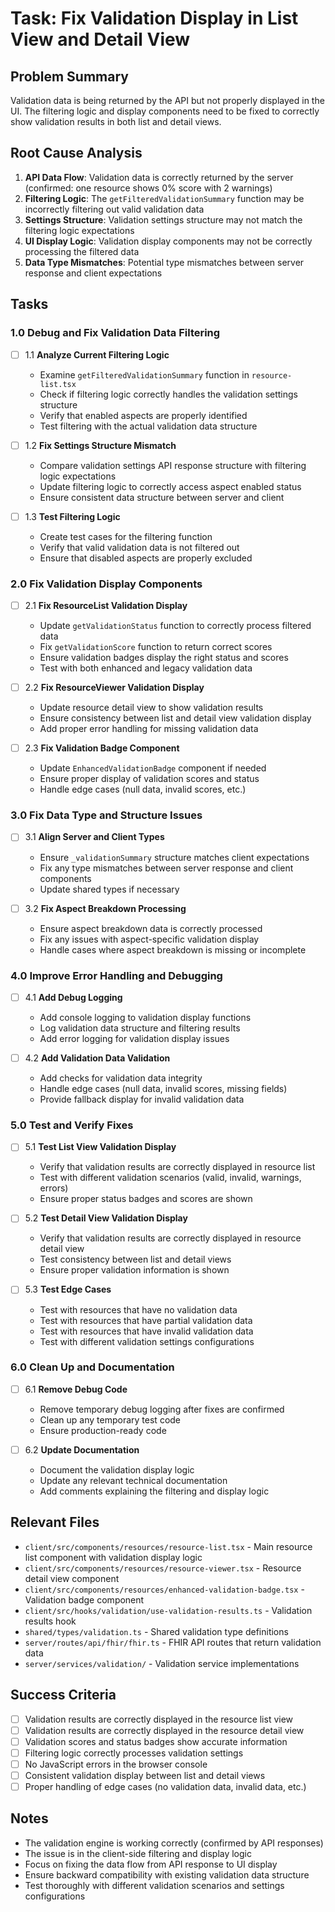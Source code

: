# Task: Fix Validation Display in List View and Detail View

## Problem Summary
Validation data is being returned by the API but not properly displayed in the UI. The filtering logic and display components need to be fixed to correctly show validation results in both list and detail views.

## Root Cause Analysis
1. **API Data Flow**: Validation data is correctly returned by the server (confirmed: one resource shows 0% score with 2 warnings)
2. **Filtering Logic**: The `getFilteredValidationSummary` function may be incorrectly filtering out valid validation data
3. **Settings Structure**: Validation settings structure may not match the filtering logic expectations
4. **UI Display Logic**: Validation display components may not be correctly processing the filtered data
5. **Data Type Mismatches**: Potential type mismatches between server response and client expectations

## Tasks

### 1.0 Debug and Fix Validation Data Filtering
- [ ] 1.1 **Analyze Current Filtering Logic**
  - Examine `getFilteredValidationSummary` function in `resource-list.tsx`
  - Check if filtering logic correctly handles the validation settings structure
  - Verify that enabled aspects are properly identified
  - Test filtering with the actual validation data structure

- [ ] 1.2 **Fix Settings Structure Mismatch**
  - Compare validation settings API response structure with filtering logic expectations
  - Update filtering logic to correctly access aspect enabled status
  - Ensure consistent data structure between server and client

- [ ] 1.3 **Test Filtering Logic**
  - Create test cases for the filtering function
  - Verify that valid validation data is not filtered out
  - Ensure that disabled aspects are properly excluded

### 2.0 Fix Validation Display Components
- [ ] 2.1 **Fix ResourceList Validation Display**
  - Update `getValidationStatus` function to correctly process filtered data
  - Fix `getValidationScore` function to return correct scores
  - Ensure validation badges display the right status and scores
  - Test with both enhanced and legacy validation data

- [ ] 2.2 **Fix ResourceViewer Validation Display**
  - Update resource detail view to show validation results
  - Ensure consistency between list and detail view validation display
  - Add proper error handling for missing validation data

- [ ] 2.3 **Fix Validation Badge Component**
  - Update `EnhancedValidationBadge` component if needed
  - Ensure proper display of validation scores and status
  - Handle edge cases (null data, invalid scores, etc.)

### 3.0 Fix Data Type and Structure Issues
- [ ] 3.1 **Align Server and Client Types**
  - Ensure `_validationSummary` structure matches client expectations
  - Fix any type mismatches between server response and client components
  - Update shared types if necessary

- [ ] 3.2 **Fix Aspect Breakdown Processing**
  - Ensure aspect breakdown data is correctly processed
  - Fix any issues with aspect-specific validation display
  - Handle cases where aspect breakdown is missing or incomplete

### 4.0 Improve Error Handling and Debugging
- [ ] 4.1 **Add Debug Logging**
  - Add console logging to validation display functions
  - Log validation data structure and filtering results
  - Add error logging for validation display issues

- [ ] 4.2 **Add Validation Data Validation**
  - Add checks for validation data integrity
  - Handle edge cases (null data, invalid scores, missing fields)
  - Provide fallback display for invalid validation data

### 5.0 Test and Verify Fixes
- [ ] 5.1 **Test List View Validation Display**
  - Verify that validation results are correctly displayed in resource list
  - Test with different validation scenarios (valid, invalid, warnings, errors)
  - Ensure proper status badges and scores are shown

- [ ] 5.2 **Test Detail View Validation Display**
  - Verify that validation results are correctly displayed in resource detail view
  - Test consistency between list and detail views
  - Ensure proper validation information is shown

- [ ] 5.3 **Test Edge Cases**
  - Test with resources that have no validation data
  - Test with resources that have partial validation data
  - Test with resources that have invalid validation data
  - Test with different validation settings configurations

### 6.0 Clean Up and Documentation
- [ ] 6.1 **Remove Debug Code**
  - Remove temporary debug logging after fixes are confirmed
  - Clean up any temporary test code
  - Ensure production-ready code

- [ ] 6.2 **Update Documentation**
  - Document the validation display logic
  - Update any relevant technical documentation
  - Add comments explaining the filtering and display logic

## Relevant Files

- `client/src/components/resources/resource-list.tsx` - Main resource list component with validation display logic
- `client/src/components/resources/resource-viewer.tsx` - Resource detail view component
- `client/src/components/resources/enhanced-validation-badge.tsx` - Validation badge component
- `client/src/hooks/validation/use-validation-results.ts` - Validation results hook
- `shared/types/validation.ts` - Shared validation type definitions
- `server/routes/api/fhir/fhir.ts` - FHIR API routes that return validation data
- `server/services/validation/` - Validation service implementations

## Success Criteria

- [ ] Validation results are correctly displayed in the resource list view
- [ ] Validation results are correctly displayed in the resource detail view
- [ ] Validation scores and status badges show accurate information
- [ ] Filtering logic correctly processes validation settings
- [ ] No JavaScript errors in the browser console
- [ ] Consistent validation display between list and detail views
- [ ] Proper handling of edge cases (no validation data, invalid data, etc.)

## Notes

- The validation engine is working correctly (confirmed by API responses)
- The issue is in the client-side filtering and display logic
- Focus on fixing the data flow from API response to UI display
- Ensure backward compatibility with existing validation data structure
- Test thoroughly with different validation scenarios and settings configurations
